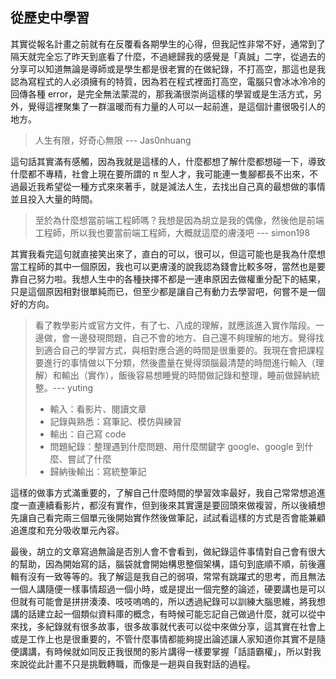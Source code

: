 ## 從歷史中學習
其實從報名計畫之前就有在反覆看各期學生的心得，但我記性非常不好，通常到了隔天就完全忘了昨天到底看了什麼，不過總歸我的感覺是「真誠」二字，從過去的分享可以知道無論是導師或是學生都是很老實的在做紀錄，不打高空，那這也是我認為寫程式的人必須擁有的特質，因為若在程式裡面打高空，電腦只會冰冰冷冷的回傳各種 error，是完全無法蒙混的，那我滿很崇尚這樣的學習或是生活方式，另外，覺得這裡聚集了一群溫暖而有力量的人可以一起前進，是這個計畫很吸引人的地方。

> 人生有限，好奇心無限 --- Jas0nhuang

這句話其實滿有感觸，因為我就是這樣的人，什麼都想了解什麼都想碰一下，導致什麼都不專精，社會上現在要所謂的 π 型人才，我可能連一隻腳都長不出來，不過最近我希望從一種方式來來著手，就是減法人生，去找出自己真的最想做的事情並且投入大量的時間。


>至於為什麼想當前端工程師嗎？我想是因為胡立是我的偶像，然後他是前端工程師，所以我也要當前端工程師，大概就這麼的膚淺吧 --- simon198

其實我看完這句就直接笑出來了，直白的可以，很可以，但這可能也是我為什麼想當工程師的其中一個原因，我也可以更膚淺的說我認為錢會比較多呀，當然也是要靠自己努力啦。我想人生中的各種抉擇不都是一連串原因去做權重分配下的結果，只是這個原因相對很單純而已，但至少都是讓自己有動力去學習吧，何嘗不是一個好的方向。

>看了教學影片或官方文件，有了七、八成的理解，就應該進入實作階段。一邊做，會一邊發現問題，自己不會的地方、自己還不夠理解的地方。覺得找到適合自己的學習方式，與相對應合適的時間是很重要的。我現在會把課程要進行的事情做以下分類，然後盡量在覺得頭腦最清楚的時間進行輸入（理解）和輸出（實作），飯後容易想睡覺的時間做記錄和整理，睡前做歸納統整。--- yuting
> - 輸入：看影片、閱讀文章
> - 記錄與熟悉：寫筆記、模仿與練習
> - 輸出：自己寫 code
> - 問題紀錄：整理遇到什麼問題、用什麼關鍵字 google、google 到什麼、嘗試了什麼
> - 歸納後輸出：寫統整筆記 

這樣的做事方式滿重要的，了解自己什麼時間的學習效率最好，我自己常常想追進度一直連續看影片，都沒有實作，但到後來其實還是要回頭來做複習，所以後續想先讓自己看完兩三個單元後開始實作然後做筆記，試試看這樣的方式是否會能兼顧追進度和充分吸收單元內容。

最後，胡立的文章寫過無論是否別人會不會看到，做紀錄這件事情對自己會有很大的幫助，因為開始寫的話，腦袋就會開始構思整個架構，語句到底順不順，前後邏輯有沒有一致等等的。我了解這是我自己的弱項，常常有跳躍式的思考，而且無法一個人講隨便一樣事情超過一個小時，或是提出一個完整的論述，硬要講也是可以但就有可能會是拼拼湊湊、吱吱嗚嗚的，所以透過紀錄可以訓練大腦思維，將我想講的話建立起一個類似資料庫的概念，有時候可能忘記自己做過什麼，就可以從中來找，多紀錄就有很多故事，很多故事就代表可以從中來做分享，這其實在社會上或是工作上也是很重要的，不管什麼事情都能夠提出論述讓人家知道你其實不是隨便講講，有時候就如同反正我很閒的影片講得一樣要掌握「話語霸權」，所以對我來說從此計畫不只是挑戰轉職，而像是一趟與自我對話的過程。
